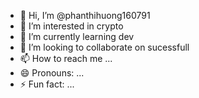 - 👋 Hi, I’m @phanthihuong160791
- 👀 I’m interested in crypto
- 🌱 I’m currently learning dev
- 💞️ I’m looking to collaborate on sucessfull
- 📫 How to reach me ...
- 😄 Pronouns: ...
- ⚡ Fun fact: ...

<!---
phanthihuong160791/phanthihuong160791 is a ✨ special ✨ repository because its `README.md` (this file) appears on your GitHub profile.
You can click the Preview link to take a look at your changes.
--->
